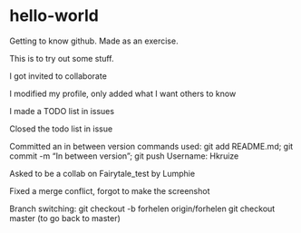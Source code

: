 ﻿# hello-world
Getting to know github.
Made as an exercise.

This is to try out some stuff.

I got invited to collaborate

I modified my profile, only added what I want others to know

I made a TODO list in issues

Closed the todo list in issue

Committed an in between version
commands used: git add README.md; git commit -m “In between version”; git push
Username: Hkruize

Asked to be a collab on Fairytale_test by Lumphie

Fixed a merge conflict, forgot to make the screenshot

Branch switching: git checkout -b forhelen origin/forhelen
git checkout master (to go back to master)
